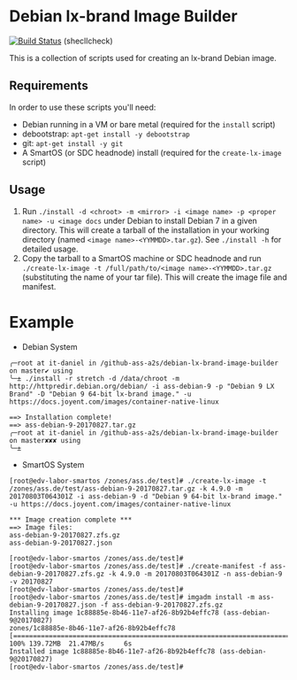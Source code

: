 # Debian lx-brand Image Builder

[![Build Status](https://travis-ci.org/joyent/debian-lx-brand-image-builder.svg?branch=master)](https://travis-ci.org/joyent/debian-lx-brand-image-builder) (shecllcheck)

This is a collection of scripts used for creating an lx-brand Debian image.

## Requirements

In order to use these scripts you'll need:

- Debian running in a VM or bare metal (required for the `install` script)
- debootstrap: `apt-get install -y debootstrap`
- git: `apt-get install -y git`
- A SmartOS (or SDC headnode) install (required for the `create-lx-image` script)

## Usage

1. Run `./install -d <chroot> -m <mirror> -i <image name> -p <proper name> -u <image docs` under Debian to install Debian 7 in a given directory. This will create a tarball of the installation in your working directory (named `<image name>-<YYMMDD>.tar.gz`). See `./install -h` for detailed usage.
2. Copy the tarball to a SmartOS machine or SDC headnode and run `./create-lx-image -t /full/path/to/<image name>-<YYMMDD>.tar.gz` (substituting the name of your tar file). This will create the image file and manifest.

Example
=======

* Debian System
```
╭─root at it-daniel in /github-ass-a2s/debian-lx-brand-image-builder on master✔ using
╰─± ./install -r stretch -d /data/chroot -m http://httpredir.debian.org/debian/ -i ass-debian-9 -p "Debian 9 LX Brand" -D "Debian 9 64-bit lx-brand image." -u https://docs.joyent.com/images/container-native-linux

==> Installation complete!
==> ass-debian-9-20170827.tar.gz
╭─root at it-daniel in /github-ass-a2s/debian-lx-brand-image-builder on master✘✘✘ using
╰─±
```

* SmartOS System
```
[root@edv-labor-smartos /zones/ass.de/test]# ./create-lx-image -t /zones/ass.de/test/ass-debian-9-20170827.tar.gz -k 4.9.0 -m 20170803T064301Z -i ass-debian-9 -d "Debian 9 64-bit lx-brand image." -u https://docs.joyent.com/images/container-native-linux

*** Image creation complete ***
==> Image files:
ass-debian-9-20170827.zfs.gz
ass-debian-9-20170827.json

[root@edv-labor-smartos /zones/ass.de/test]#
[root@edv-labor-smartos /zones/ass.de/test]# ./create-manifest -f ass-debian-9-20170827.zfs.gz -k 4.9.0 -m 20170803T064301Z -n ass-debian-9 -v 20170827
[root@edv-labor-smartos /zones/ass.de/test]#
[root@edv-labor-smartos /zones/ass.de/test]# imgadm install -m ass-debian-9-20170827.json -f ass-debian-9-20170827.zfs.gz
Installing image 1c88885e-8b46-11e7-af26-8b92b4effc78 (ass-debian-9@20170827)
zones/1c88885e-8b46-11e7-af26-8b92b4effc78              [=================================================================================================================================>] 100% 139.72MB  21.47MB/s     6s
Installed image 1c88885e-8b46-11e7-af26-8b92b4effc78 (ass-debian-9@20170827)
[root@edv-labor-smartos /zones/ass.de/test]#
```

